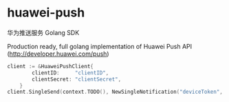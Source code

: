 # huawei-push
华为推送服务 Golang SDK

Production ready, full golang implementation of Huawei Push API (http://developer.huawei.com/push)

```Go
client := &HuaweiPushClient{
		clientID:     "clientID",
		clientSecret: "clientSecret",
	}
client.SingleSend(context.TODO(), NewSingleNotification("deviceToken", "message").SetRequestID("requestID").SetHighPriority())
```